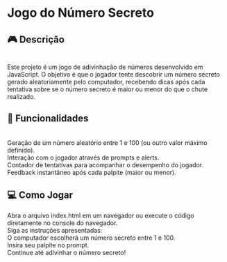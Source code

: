<h1>Jogo do Número Secreto</h1>
<h2>🎮 Descrição</h2><br>
Este projeto é um jogo de adivinhação de números desenvolvido em JavaScript. O objetivo é que o jogador tente descobrir um número secreto gerado aleatoriamente pelo computador, recebendo dicas após cada tentativa sobre se o número secreto é maior ou menor do que o chute realizado.

<h2>🚀 Funcionalidades</h2><br>
Geração de um número aleatório entre 1 e 100 (ou outro valor máximo definido).<br>
Interação com o jogador através de prompts e alerts.<br>
Contador de tentativas para acompanhar o desempenho do jogador.<br>
Feedback instantâneo após cada palpite (maior ou menor).<br>

<h2>💻 Como Jogar</h2>
Abra o arquivo index.html em um navegador ou execute o código diretamente no console do navegador.<br>
Siga as instruções apresentadas:<br>
O computador escolherá um número secreto entre 1 e 100.<br>
Insira seu palpite no prompt.<br>
Continue até adivinhar o número secreto!<br>
